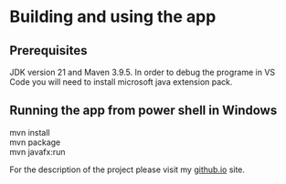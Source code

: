 # Building and using the app
## Prerequisites
JDK version 21 and Maven 3.9.5. In order to debug the programe in VS Code you will need to install microsoft java extension pack. 
## Running the app from power shell in Windows
mvn install <br/>
mvn package <br/>
mvn javafx:run <br/>

For the description of the project please visit my [github.io](https://vperepos.github.io/Projects/#vector-field-widget) site.
